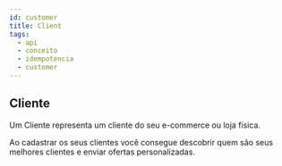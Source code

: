 ```yaml
---
id: customer
title: Client
tags:
  - api
  - conceito
  - idempotencia
  - customer
---
```


## Cliente

Um Cliente representa um cliente do seu e-commerce ou loja física.

Ao cadastrar os seus clientes você consegue descobrir quem são seus melhores clientes e enviar ofertas personalizadas.
